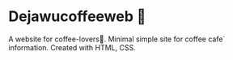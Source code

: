 # Dejawucoffeeweb 🍵
A website for coffee-lovers💖. Minimal simple site for coffee cafe` information.
Created with HTML, CSS.
